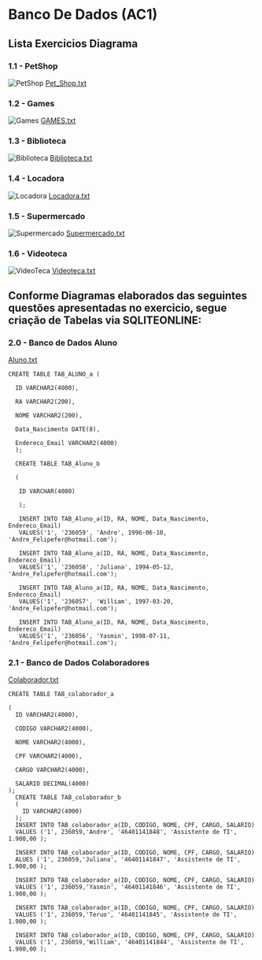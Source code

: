 
# Banco De Dados (AC1)


## Lista Exercicios Diagrama 
### 1.1 -  PetShop 
![PetShop](https://github.com/AndreFelipefer/BDD/assets/129207232/11dc9f76-2adc-458c-8239-89d9ee9936bf)
[Pet_Shop.txt](https://github.com/AndreFelipefer/BDD/files/12529155/Pet_Shop.txt)


### 1.2 -  Games
![Games](https://github.com/AndreFelipefer/BDD/assets/129207232/3ab2761b-c6d1-4985-a33f-cfc67a938ac3)
[GAMES.txt](https://github.com/AndreFelipefer/BDD/files/12529169/GAMES.txt)

### 1.3 - Biblioteca 
![Biblioteca](https://github.com/AndreFelipefer/BDD/assets/129207232/81b39658-7aa0-41f2-8213-9acb32d9bb1a)
[Biblioteca.txt](https://github.com/AndreFelipefer/BDD/files/12529050/Biblioteca.txt)

### 1.4 - Locadora
![Locadora](https://github.com/AndreFelipefer/BDD/assets/129207232/d3a1ad69-4179-47c9-811e-28a03bb5d2d7)
[Locadora.txt](https://github.com/AndreFelipefer/BDD/files/12529177/Locadora.txt)

### 1.5 - Supermercado
![Supermercado](https://github.com/AndreFelipefer/BDD/assets/129207232/c2936536-4443-4048-9989-c8eba4736c21)
[Supermercado.txt](https://github.com/AndreFelipefer/BDD/files/12581254/Supermercado.txt)

### 1.6 - Videoteca
![VideoTeca](https://github.com/AndreFelipefer/BDD/assets/129207232/89f7dfce-432f-473e-9bb4-46476745b542)
[Videoteca.txt](https://github.com/AndreFelipefer/BDD/files/12529054/Videoteca.txt)

## Conforme Diagramas elaborados das seguintes questões apresentadas no exercicio, segue criação de Tabelas via SQLITEONLINE:

### 2.0 - Banco de Dados Aluno 
[Aluno.txt](https://github.com/AndreFelipefer/BDD/files/12529149/Aluno.txt)

	CREATE TABLE TAB_ALUNO_a (
	
	  ID VARCHAR2(4000),
	  
	  RA VARCHAR2(200),
	  
	  NOME VARCHAR2(200),
	  
	  Data_Nascimento DATE(8),
	  
	  Endereco_Email VARCHAR2(4000)
	  );
	  
	  CREATE TABLE TAB_Aluno_b
	  
	  (
	  
	   ID VARCHAR(4000)
	   
	   );
	   
	   INSERT INTO TAB_Aluno_a(ID, RA, NOME, Data_Nascimento, Endereco_Email) 
	   VALUES('1', '236059', 'Andre', 1996-06-10, 'Andre_Felipefer@hotmail.com');
	   
	   INSERT INTO TAB_Aluno_a(ID, RA, NOME, Data_Nascimento, Endereco_Email) 
	   VALUES('1', '236058', 'Juliana', 1994-05-12, 'Andre_Felipefer@hotmail.com');
	   
	   INSERT INTO TAB_Aluno_a(ID, RA, NOME, Data_Nascimento, Endereco_Email) 
	   VALUES('1', '236057', 'William', 1997-03-20, 'Andre_Felipefer@hotmail.com');
	   
	   INSERT INTO TAB_Aluno_a(ID, RA, NOME, Data_Nascimento, Endereco_Email) 
	   VALUES('1', '236056', 'Yasmin', 1998-07-11, 'Andre_Felipefer@hotmail.com');



### 2.1 - Banco de Dados Colaboradores
[Colaborador.txt](https://github.com/AndreFelipefer/BDD/files/12529151/Colaborador.txt)


	CREATE TABLE TAB_colaborador_a
	
	(
	  ID VARCHAR2(4000),
	  
	  CODIGO VARCHAR2(4000),
	  
	  NOME VARCHAR2(4000),
	  
	  CPF VARCHAR2(4000),
	  
	  CARGO VARCHAR2(4000),
	  
	  SALARIO DECIMAL(4000)
	);
	  CREATE TABLE TAB_colaborador_b
	  (
	    ID VARCHAR2(4000)
	  );
	  INSERT INTO TAB_colaborador_a(ID, CODIGO, NOME, CPF, CARGO, SALARIO) 
	  VALUES ('1', 236059,'Andre', '46401141848', 'Assistente de TI', 1.900,00 );
	  
	  INSERT INTO TAB_colaborador_a(ID, CODIGO, NOME, CPF, CARGO, SALARIO) 
	  ALUES ('1', 236059,'Juliana', '46401141847', 'Assistente de TI', 1.900,00 );  
	  
	  INSERT INTO TAB_colaborador_a(ID, CODIGO, NOME, CPF, CARGO, SALARIO) 
	  VALUES ('1', 236059,'Yasmin', '46401141846', 'Assistente de TI', 1.900,00 ); 
	  
	  INSERT INTO TAB_colaborador_a(ID, CODIGO, NOME, CPF, CARGO, SALARIO) 
	  VALUES ('1', 236059,'Teruo', '46401141845', 'Assistente de TI', 1.900,00 );  
	  
	  INSERT INTO TAB_colaborador_a(ID, CODIGO, NOME, CPF, CARGO, SALARIO) 
	  VALUES ('1', 236059,'William', '46401141844', 'Assistente de TI', 1.900,00 );  



